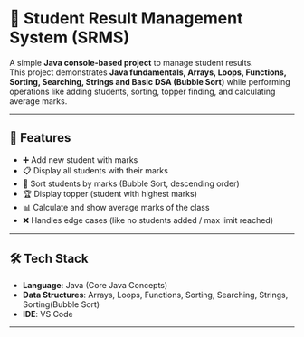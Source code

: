 # 📝 Student Result Management System (SRMS)

A simple **Java console-based project** to manage student results.  
This project demonstrates **Java fundamentals, Arrays, Loops, Functions, Sorting, Searching, Strings and Basic DSA (Bubble Sort)** while performing operations like adding students, sorting, topper finding, and calculating average marks.  

---

## 🚀 Features
- ➕ Add new student with marks  
- 📋 Display all students with their marks  
- 🔽 Sort students by marks (Bubble Sort, descending order)  
- 🏆 Display topper (student with highest marks)  
- 📊 Calculate and show average marks of the class  
- ❌ Handles edge cases (like no students added / max limit reached)  

---

## 🛠️ Tech Stack
- **Language**: Java (Core Java Concepts)  
- **Data Structures**: Arrays, Loops, Functions, Sorting, Searching, Strings, Sorting(Bubble Sort)  
- **IDE**: VS Code 

---
